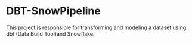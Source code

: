 # DBT-SnowPipeline
This project is responsible for transforming and modeling a dataset using dbt (Data Build Tool)and Snowflake.
